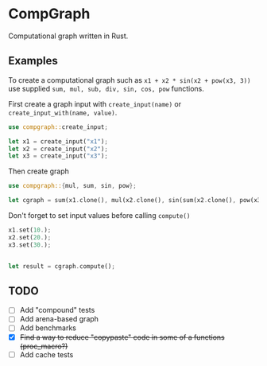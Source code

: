 # CompGraph

Computational graph written in Rust.

## Examples


To create a computational graph such as `x1 + x2 * sin(x2 + pow(x3, 3))`  use supplied `sum, mul, sub, div, sin, cos, pow` functions.

First create a graph input with `create_input(name)` or `create_input_with(name, value)`.

```rust
use compgraph::create_input;

let x1 = create_input("x1");
let x2 = create_input("x2");
let x3 = create_input("x3");
```

Then create graph 

```rust
use compgraph::{mul, sum, sin, pow};

let cgraph = sum(x1.clone(), mul(x2.clone(), sin(sum(x2.clone(), pow(x3, 3)))))
```

Don't forget to set input values before calling `compute()`

```rust
x1.set(10.);
x2.set(20.);
x3.set(30.);


let result = cgraph.compute();
```


## TODO

 - [ ] Add "compound" tests
 - [ ] Add arena-based graph
 - [ ] Add benchmarks
 - [x] ~~Find a way to reduce "copypaste" code in some of a functions (proc_macro?)~~
 - [ ] Add cache tests
